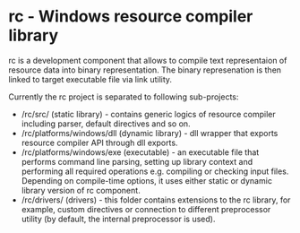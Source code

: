rc - Windows resource compiler library
================================================

rc is a development component that allows to compile text representaion of resource data into binary representation. The binary represenation is then linked to target executable file via link utility.

Currently the rc project is separated to following sub-projects:
- /rc/src/ (static library) - contains generic logics of resource compiler including parser, default directives and so on.
- /rc/platforms/windows/dll (dynamic library) - dll wrapper that exports resource compiler API through dll exports.
- /rc/platforms/windows/exe (executable) - an executable file that performs command line parsing, setting up library context and performing all required operations e.g. compiling or checking input files. Depending on compile-time options, it uses either static or dynamic library version of rc component.
- /rc/drivers/ (drivers) - this folder contains extensions to the rc library, for example, custom directives or connection to different preprocessor utility (by default, the internal preprocessor is used).


